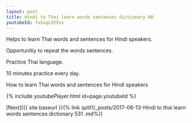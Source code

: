 ```yaml
---
layout: post
title: Hindi to Thai learn words sentences dictionary 80 
youtubeId: fu1ugLQYIvs
---
```

 
 
Helps to learn Thai words and sentences for Hindi speakers.

Opportunitiy to repeat the words sentences. 

Practice Thai language. 
 
10 minutes practice every day. 
 
How to learn Thai words and sentences for Hindi speakers 
 
{% include youtubePlayer.html id=page.youtubeId %}
 
 
[Next]({{ site.baseurl }}{% link  split1/_posts/2017-06-13-Hindi to thai learn words sentences dictionary 531 .md%})
 

